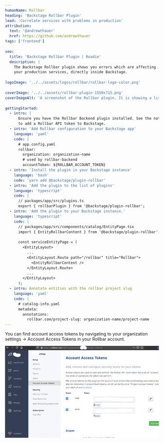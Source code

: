 ```yaml
---
humanName: Rollbar
heading: 'Backstage Rollbar Plugin'
lead: 'Correlate services with problems in production'
attribution:
  text: '@andrewthauer'
  href: https://github.com/andrewthauer
tags: ['frontend']

seo:
  title: 'Backstage Rollbar Plugin | Roadie'
  description: |
    The Backstage Rollbar plugin shows you errors which are affecting
    your production services, directly inside Backstage.

logoImage: '../../assets/logos/rollbar/rollbar-logo-color.png'

coverImage: '../../assets/rollbar-plugin-1550x715.png'
coverImageAlt: 'A screenshot of the Rollbar plugin. It is showing a list of errors.'

gettingStarted:
  - intro: |
      Ensure you have the Rollbar Backend plugin installed. See the notes below to learn how
      to add a Rollbar API token to Backstage.
  - intro: 'Add Rollbar configuration to your Backstage app'
    language: 'yaml'
    code: |
      # app.config.yaml
      rollbar:
        organization: organization-name
        # used by rollbar-backend
        accountToken: ${ROLLBAR_ACCOUNT_TOKEN}
  - intro: 'Install the plugin in your Backstage instance'
    language: 'bash'
    code: 'yarn add @backstage/plugin-rollbar'
  - intro: 'Add the plugin to the list of plugins'
    language: 'typescript'
    code: |
      // packages/app/src/plugins.ts
      export { rollbarPlugin } from '@backstage/plugin-rollbar';
  - intro: 'Add the plugin to your Backstage instance.'
    language: 'typescript'
    code: |
      // packages/app/src/components/catalog/EntityPage.tsx
      import { EntityRollbarContent } from '@backstage/plugin-rollbar';

      const serviceEntityPage = (
        <EntityLayout>
          ...
          <EntityLayout.Route path="/rollbar" title="Rollbar">
            <EntityRollbarContent />
          </EntityLayout.Route>
          ...
        </EntityLayout>
      );
  - intro: Annotate entities with the rollbar project slug
    language: 'yaml'
    code: |
      # catalog-info.yaml
      metadata:
        annotations:
          rollbar.com/project-slug: organization-name/project-name
---
```


You can find account access tokens by navigating to your organization settings -> Account Access Tokens in your Rollbar account.


![Rollbar access token page](./rollbar-access-tokens.png)
